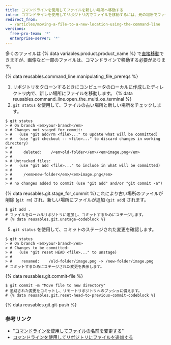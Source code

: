 ```yaml
---
title: コマンドラインを使用してファイルを新しい場所へ移動する
intro: コマンドラインを使用してリポジトリ内でファイルを移動するには、元の場所でファイルを削除してから、新しい場所に追加します。
redirect_from:
  - /articles/moving-a-file-to-a-new-location-using-the-command-line
versions:
  free-pro-team: '*'
  enterprise-server: '*'
---
```


多くのファイルは {% data variables.product.product_name %} で[直接移動](/articles/moving-a-file-to-a-new-location)できますが、画像など一部のファイルは、コマンドラインで移動する必要があります。

{% data reusables.command_line.manipulating_file_prereqs %}

1. リポジトリをクローンするときにコンピュータのローカルに作成したディレクトリ内で、新しい場所にファイルを移動します。
{% data reusables.command_line.open_the_multi_os_terminal %}
3. `git status` を使用して、ファイルの古い場所と新しい場所をチェックします。
  ```shell
  $ git status
  > # On branch <em>your-branch</em>
  > # Changes not staged for commit:
  > #   (use "git add/rm <file>..." to update what will be committed)
  > #   (use "git checkout -- <file>..." to discard changes in working directory)
  > #
  > #     deleted:    /<em>old-folder</em>/<em>image.png</em>
  > #
  > # Untracked files:
  > #   (use "git add <file>..." to include in what will be committed)
  > #
  > #     /<em>new-folder</em>/<em>image.png</em>
  > #
  > # no changes added to commit (use "git add" and/or "git commit -a")
  ```
{% data reusables.git.stage_for_commit %}これにより古い場所のファイルが削除 (`git rm`) され、新しい場所にファイルが追加 (`git add`) されます。
  ```shell
  $ git add .
  # ファイルをローカルリポジトリに追加し、コミットするためにステージします。
  # {% data reusables.git.unstage-codeblock %}
  ```
5. `git status` を使用して、コミットのステージされた変更を確認します。
  ```shell
  $ git status
  > # On branch <em>your-branch</em>
  > # Changes to be committed:
  > #   (use "git reset HEAD <file>..." to unstage)
  > #
  > #    renamed:    /old-folder/image.png -> /new-folder/image.png
  # コミットするためにステージされた変更を表示します。
  ```
{% data reusables.git.commit-file %}
  ```shell
  $ git commit -m "Move file to new directory"
  # 追跡された変更をコミットし、リモートリポジトリへのプッシュに備えます。
  # {% data reusables.git.reset-head-to-previous-commit-codeblock %}
  ```
{% data reusables.git.git-push %}

### 参考リンク

- "[コマンドラインを使用してファイルの名前を変更する](/articles/renaming-a-file-using-the-command-line)"
- [コマンドラインを使用してリポジトリにファイルを追加する](/articles/adding-a-file-to-a-repository-using-the-command-line)
